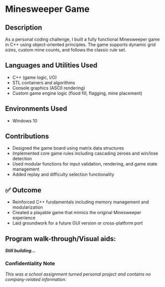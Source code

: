 <h1>Minesweeper Game</h1>

<!--
 ### [YouTube Demonstration](https://youtu.be/7eJexJVCqJo)
 -->

<h2>Description</h2>
As a personal coding challenge, I built a fully functional Minesweeper game in C++ using object-oriented principles. The game supports dynamic grid sizes, custom mine counts, and follows the classic rule set.
<br />

<h2>Languages and Utilities Used</h2>

- C++ (game logic, I/O)
- STL containers and algorithms
- Console graphics (ASCII rendering)
- Custom game engine logic (flood fill, flagging, mine placement)

<h2>Environments Used </h2>

- Windows 10

<h2>Contributions </h2>

- Designed the game board using matrix data structures
- Implemented core game rules including cascading zeroes and win/lose detection
- Used modular functions for input validation, rendering, and game state management
- Added replay and difficulty selection functionality

<h2>✅ Outcome</h2>

-  Reinforced C++ fundamentals including memory management and modularization
-  Created a playable game that mimics the original Minesweeper experience
- Laid groundwork for a future GUI version or cross-platform port

<h2>Program walk-through/Visual aids:</h2>
<i><b>Still building...</b></i>
<!--
<p align="center">
Launch the utility: <br/>
<img src="https://i.imgur.com/62TgaWL.png" height="80%" width="80%" alt="Disk Sanitization Steps"/>
<br />
<br />
Select the disk:  <br/>
<img src="https://i.imgur.com/tcTyMUE.png" height="80%" width="80%" alt="Disk Sanitization Steps"/>
<br />
<br />
Enter the number of passes: <br/>
<img src="https://i.imgur.com/nCIbXbg.png" height="80%" width="80%" alt="Disk Sanitization Steps"/>
<br />
<br />
Confirm your selection:  <br/>
<img src="https://i.imgur.com/cdFHBiU.png" height="80%" width="80%" alt="Disk Sanitization Steps"/>
<br />
<br />
Wait for process to complete (may take some time):  <br/>
<img src="https://i.imgur.com/JL945Ga.png" height="80%" width="80%" alt="Disk Sanitization Steps"/>
<br />
<br />
Sanitization complete:  <br/>
<img src="https://i.imgur.com/K71yaM2.png" height="80%" width="80%" alt="Disk Sanitization Steps"/>
<br />
<br />
Observe the wiped disk:  <br/>
<img src="https://i.imgur.com/AeZkvFQ.png" height="80%" width="80%" alt="Disk Sanitization Steps"/>
</p>
--!>

<h3>Confidentiality Note</h3>
<i>This was a school assignment turned personal project and contains no company-related information.</i>

